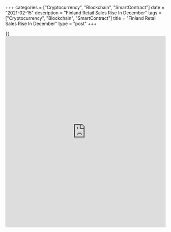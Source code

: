 +++
categories = ["Cryptocurrency", "Blockchain", "SmartContract"]
date = "2021-02-15"
description = "Finland Retail Sales Rise In December"
tags = ["Cryptocurrency", "Blockchain", "SmartContract"]
title = "Finland Retail Sales Rise In December"
type = "post"
+++

{{<iframe id="large-banner" src="https://www.bounty.group/#slide=21.0" width="100%" height="600" scrolling="no" style="border: 0px solid rgb(216, 221, 230); border-radius: 3px;">}}

Finland's retail sales rose in December, flash data from Statistics
Finland showed on Monday.

Retail trade turnover rose a working day adjusted 2.0 percent year-on-
year in December.

The retail trade volume grew 2.8 percent in December.

The total trade volume, from which the impact of price changes has been
eliminated, fell 0.5 percent annually in December, after a 3.4 percent
growth in the previous month.

In [daily](https://www.fintecher.org/2020/03/03/forex-trading-daily-strategy/) consumer goods trade, turnover increased a working day adjusted
5.3 percent yearly in December.

The sales volume of [daily](https://www.fintecher.org/2020/03/03/forex-trading-daily-strategy/) consumer goods gained 4.5 percent from the
corresponding period of the previous year.

Separate data from the statistical office showed that the industrial
turnover declined a working day adjusted 7.7 percent yearly in December,
following a 1.6 percent in November.

On a seasonally adjusted basis, industrial turnover fell 2.1 percent in
December.

For comments and feedback [contact](https://www.playgroundfx.com/contact/): editorial@rtt[news](https://www.letsplayfx.com/blog/forex-news-website/).com

[Economic News][1]

 **What parts of the world are seeing the best (and worst) economic
performances lately? Click[here][2] to check out our [Econ Scorecard][2]
and find out! See up-to-the-moment [ranking](https://www.playgroundfx.com/blog/crypto-exchange-ranking/)s for the best and worst
performers in [GDP][3], [unemployment rate][4], [inflation][5] and much
more.**

   1. www.rtt[news](https://www.letsplayfx.com/blog/forex-news-website/).com/Content/EconomicNews.aspx
   2. www.rtt[news](https://www.letsplayfx.com/blog/forex-news-website/).com/economic-scorecard/world-rank/retail-sales/highest-performance.aspx
   3. www.rtt[news](https://www.letsplayfx.com/blog/forex-news-website/).com/economic-scorecard/world-rank/GDP/highest-performance.aspx
   4. www.rtt[news](https://www.letsplayfx.com/blog/forex-news-website/).com/economic-scorecard/world-rank/unemployment-rate/lowest-performance.aspx
   5. www.rtt[news](https://www.letsplayfx.com/blog/forex-news-website/).com/economic-scorecard/world-rank/CPI/highest-performance.aspx